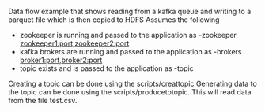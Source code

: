 Data flow example that shows reading from a kafka queue and writing to a parquet file which is then copied to HDFS
Assumes the following
- zookeeper is running and passed to the application as -zookeeper <zookeeper1:port,zookeeper2:port>
- kafka brokers are running and passed to the application as -brokers <broker1:port,broker2:port>
- topic exists and is passed to the application as -topic <topic>

Creating a topic can be done using the scripts/creattopic
Generating data to the topic can be done using the scripts/producetotopic. This will read data from the file test.csv.

